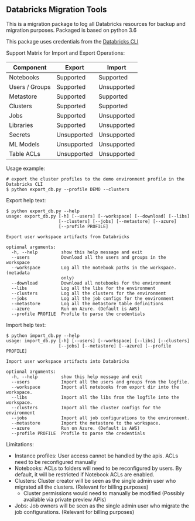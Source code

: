## Databricks Migration Tools

This is a migration package to log all Databricks resources for backup and migration purposes. 
Packaged is based on python 3.6

This package uses credentials from the [Databricks CLI](https://docs.databricks.com/user-guide/dev-tools/databricks-cli.html)

Support Matrix for Import and Export Operations:

| Component      | Export       | Import       |
| -------------- | ------------ | ------------ |
| Notebooks      | Supported    | Supported    |
| Users / Groups | Supported    | Unsupported  |
| Metastore      | Supported    | Supported    |
| Clusters       | Supported    | Supported    |
| Jobs           | Supported    | Unsupported  |
| Libraries      | Supported    | Unsupported  |
| Secrets        | Unsupported  | Unsupported  |
| ML Models      | Unsupported  | Unsupported  |
| Table ACLs     | Unsupported  | Unsupported  |

Usage example:
```
# export the cluster profiles to the demo environment profile in the Databricks CLI
$ python export_db.py --profile DEMO --clusters
```

Export help text:
```
$ python export_db.py --help
usage: export_db.py [-h] [--users] [--workspace] [--download] [--libs]
                    [--clusters] [--jobs] [--metastore] [--azure]
                    [--profile PROFILE]

Export user workspace artifacts from Databricks

optional arguments:
  -h, --help         show this help message and exit
  --users            Download all the users and groups in the workspace
  --workspace        Log all the notebook paths in the workspace. (metadata
                     only)
  --download         Download all notebooks for the environment
  --libs             Log all the libs for the environment
  --clusters         Log all the clusters for the environment
  --jobs             Log all the job configs for the environment
  --metastore        Log all the metastore table definitions
  --azure            Run on Azure. (Default is AWS)
  --profile PROFILE  Profile to parse the credentials
```

Import help text:
```
$ python import_db.py --help
usage: import_db.py [-h] [--users] [--workspace] [--libs] [--clusters]
                    [--jobs] [--metastore] [--azure] [--profile PROFILE]

Import user workspace artifacts into Databricks

optional arguments:
  -h, --help         show this help message and exit
  --users            Import all the users and groups from the logfile.
  --workspace        Import all notebooks from export dir into the workspace.
  --libs             Import all the libs from the logfile into the workspace.
  --clusters         Import all the cluster configs for the environment
  --jobs             Import all job configurations to the environment.
  --metastore        Import the metastore to the workspace.
  --azure            Run on Azure. (Default is AWS)
  --profile PROFILE  Profile to parse the credentials
```


Limitations:
* Instance profiles: User access cannot be handled by the apis. ACLs need to be reconfigured manually 
* Notebooks: ACLs to folders will need to be reconfigured by users. By default, it will be restricted if Notebook ACLs are enabled. 
* Clusters: Cluster creator will be seen as the single admin user who migrated all the clusters. (Relevant for billing purposes)
  * Cluster permissions would need to manually be modified (Possibly available via private preview APIs)
* Jobs: Job owners will be seen as the single admin user who migrate the job configurations. (Relevant for billing purposes)

